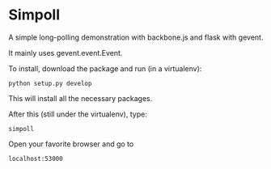 Simpoll
=======

A simple long-polling demonstration with backbone.js and flask with gevent. 

It mainly uses gevent.event.Event.

To install, download the package and run (in a virtualenv):

    python setup.py develop

This will install all the necessary packages.

After this (still under the virtualenv), type:

    simpoll

Open your favorite browser and go to

    localhost:53000
